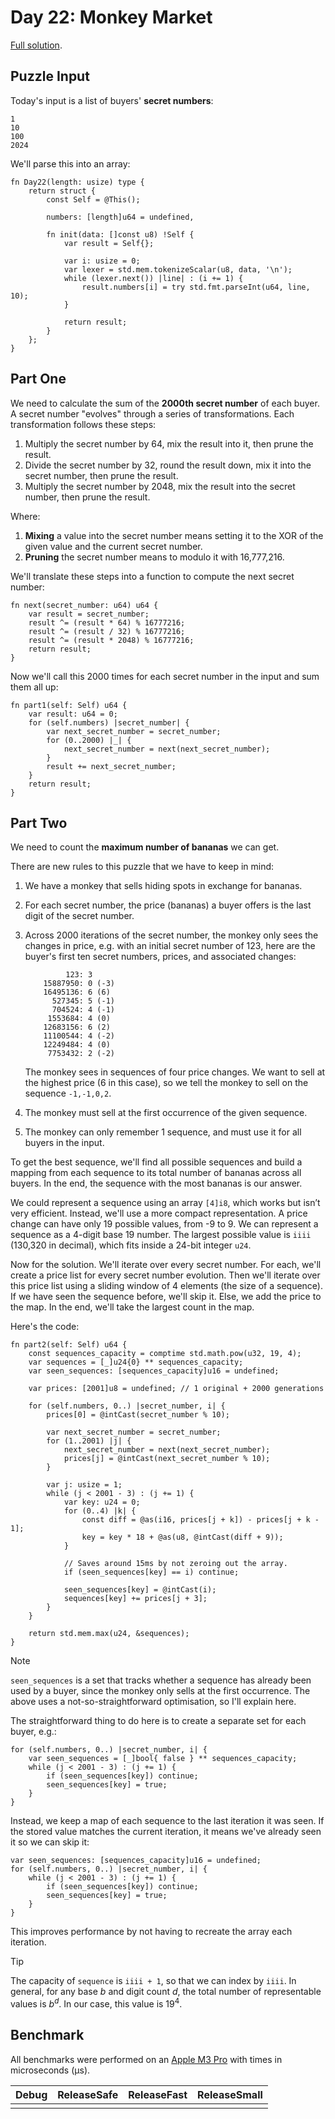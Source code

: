 # Day 22: Monkey Market

[Full solution](../src/days/day22.zig).

## Puzzle Input

Today's input is a list of buyers' **secret numbers**:

```plaintext
1
10
100
2024
```

We'll parse this into an array:

```zig
fn Day22(length: usize) type {
    return struct {
        const Self = @This();

        numbers: [length]u64 = undefined,

        fn init(data: []const u8) !Self {
            var result = Self{};

            var i: usize = 0;
            var lexer = std.mem.tokenizeScalar(u8, data, '\n');
            while (lexer.next()) |line| : (i += 1) {
                result.numbers[i] = try std.fmt.parseInt(u64, line, 10);
            }

            return result;
        }
    };
}
```

## Part One

We need to calculate the sum of the **2000th secret number** of each buyer. A secret number "evolves" through a series of transformations. Each transformation follows these steps:

1. Multiply the secret number by 64, mix the result into it, then prune the result.
2. Divide the secret number by 32, round the result down, mix it into the secret number, then prune the result.
3. Multiply the secret number by 2048, mix the result into the secret number, then prune the result.

Where:

1. **Mixing** a value into the secret number means setting it to the XOR of the given value and the current secret number.
2. **Pruning** the secret number means to modulo it with 16,777,216.

We'll translate these steps into a function to compute the next secret number:

```zig
fn next(secret_number: u64) u64 {
    var result = secret_number;
    result ^= (result * 64) % 16777216;
    result ^= (result / 32) % 16777216;
    result ^= (result * 2048) % 16777216;
    return result;
}
```

Now we'll call this 2000 times for each secret number in the input and sum them all up:

```zig
fn part1(self: Self) u64 {
    var result: u64 = 0;
    for (self.numbers) |secret_number| {
        var next_secret_number = secret_number;
        for (0..2000) |_| {
            next_secret_number = next(next_secret_number);
        }
        result += next_secret_number;
    }
    return result;
}
```

## Part Two

We need to count the **maximum number of bananas** we can get.

There are new rules to this puzzle that we have to keep in mind:

1. We have a monkey that sells hiding spots in exchange for bananas.
2. For each secret number, the price (bananas) a buyer offers is the last digit of the secret number.
3. Across 2000 iterations of the secret number, the monkey only sees the changes in price, e.g. with an initial secret number of 123, here are the buyer's first ten secret numbers, prices, and associated changes:

    ```plaintext
             123: 3
        15887950: 0 (-3)
        16495136: 6 (6)
          527345: 5 (-1)
          704524: 4 (-1)
         1553684: 4 (0)
        12683156: 6 (2)
        11100544: 4 (-2)
        12249484: 4 (0)
         7753432: 2 (-2)
    ```

    The monkey sees in sequences of four price changes. We want to sell at the highest price (6 in this case), so we tell the monkey to sell on the sequence `-1,-1,0,2`.
4. The monkey must sell at the first occurrence of the given sequence.
5. The monkey can only remember 1 sequence, and must use it for all buyers in the input.



To get the best sequence, we'll find all possible sequences and build a mapping from each sequence to its total number of bananas across all buyers. In the end, the sequence with the most bananas is our answer.

We could represent a sequence using an array `[4]i8`, which works but isn’t very efficient. Instead, we'll use a more compact representation. A price change can have only 19 possible values, from -9 to 9.  We can represent a sequence as a 4-digit base 19 number. The largest possible value is `iiii` (130,320 in decimal), which fits inside a 24-bit integer `u24`.

Now for the solution. We'll iterate over every secret number. For each, we'll create a price list for every secret number evolution. Then we'll iterate over this price list using a sliding window of 4 elements (the size of a sequence). If we have seen the sequence before, we'll skip it. Else, we add the price to the map. In the end, we'll take the largest count in the map.

Here's the code:

```zig
fn part2(self: Self) u64 {
    const sequences_capacity = comptime std.math.pow(u32, 19, 4);
    var sequences = [_]u24{0} ** sequences_capacity;
    var seen_sequences: [sequences_capacity]u16 = undefined;

    var prices: [2001]u8 = undefined; // 1 original + 2000 generations

    for (self.numbers, 0..) |secret_number, i| {
        prices[0] = @intCast(secret_number % 10);

        var next_secret_number = secret_number;
        for (1..2001) |j| {
            next_secret_number = next(next_secret_number);
            prices[j] = @intCast(next_secret_number % 10);
        }

        var j: usize = 1;
        while (j < 2001 - 3) : (j += 1) {
            var key: u24 = 0;
            for (0..4) |k| {
                const diff = @as(i16, prices[j + k]) - prices[j + k - 1];
                key = key * 18 + @as(u8, @intCast(diff + 9));
            }

            // Saves around 15ms by not zeroing out the array.
            if (seen_sequences[key] == i) continue;

            seen_sequences[key] = @intCast(i);
            sequences[key] += prices[j + 3];
        }
    }

    return std.mem.max(u24, &sequences);
}
```

> [!NOTE]
> `seen_sequences` is a set that tracks whether a sequence has already been used by a buyer, since the monkey only sells at the first occurrence. The above uses a not-so-straightforward optimisation, so I'll explain here.
>
> The straightforward thing to do here is to create a separate set for each buyer, e.g.:
>
> ```zig
> for (self.numbers, 0..) |secret_number, i| {
>     var seen_sequences = [_]bool{ false } ** sequences_capacity;
>     while (j < 2001 - 3) : (j += 1) {
>         if (seen_sequences[key]) continue;
>         seen_sequences[key] = true;
>     }
> }
> ```
> Instead, we keep a map of each sequence to the last iteration it was seen. If the stored value matches the current iteration, it means we've already seen it so we can skip it:
> 
> ```zig
> var seen_sequences: [sequences_capacity]u16 = undefined;
> for (self.numbers, 0..) |secret_number, i| {
>     while (j < 2001 - 3) : (j += 1) {
>         if (seen_sequences[key]) continue;
>         seen_sequences[key] = true;
>     }
> }
> ```
> This improves performance by not having to recreate the array each iteration.

> [!TIP]
> The capacity of `sequence` is `iiii + 1`, so that we can index by `iiii`. In general, for any base $b$ and digit count $d$, the total number of representable values is $b^d$. In our case, this value is $19^4$.

## Benchmark

All benchmarks were performed on an [Apple M3 Pro](https://en.wikipedia.org/wiki/Apple_M3) with times in microseconds (µs).

| Debug | ReleaseSafe | ReleaseFast | ReleaseSmall |
| ----- | ----------- | ----------- | ------------ |
|       |             |             |              |
